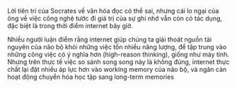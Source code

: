 Lời tiên tri của Socrates về văn hóa đọc có thể sai, nhưng cái lo ngại của ông về việc công nghệ tước đi giá trị của sự ghi nhớ vẫn còn có tác dụng, đặc biệt là trong thời điểm internet bây giờ.

Nhiều người luận điểm rằng internet giúp chúng ta giải thoát nguồn tài nguyên của não bộ khỏi những việc tốn nhiều năng lượng, để tập trung vào những công việc có ý nghĩa hơn (high-reason thinking), giống như máy tính. Nhưng trên thực tế việc so sánh song song này là không đúng, internet thực chất lại đặt nhiều áp lực hơn vào working memory của não bộ, và ngăn cản hoạt động chuyển hóa học tập sang long-term memories